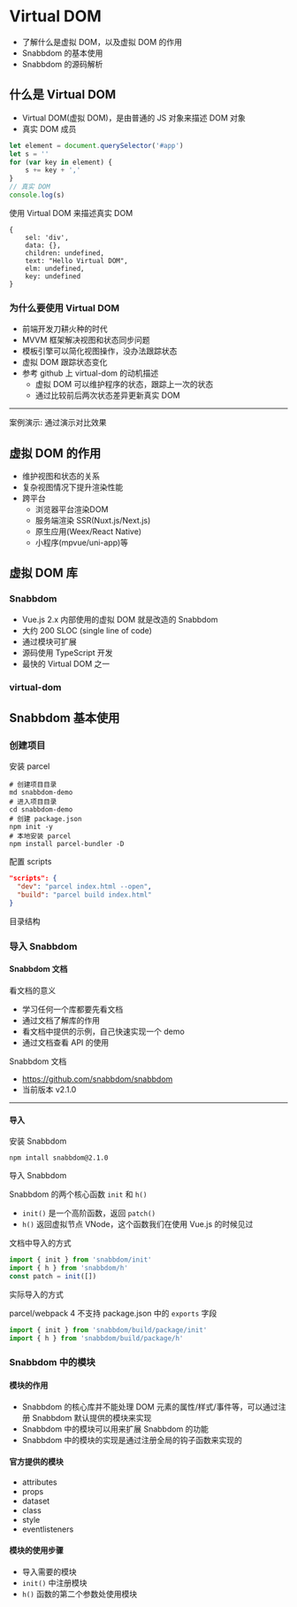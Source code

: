# Virtual DOM

- 了解什么是虚拟 DOM，以及虚拟 DOM 的作用
- Snabbdom 的基本使用
- Snabbdom 的源码解析

## 什么是 Virtual DOM

- Virtual DOM(虚拟 DOM)，是由普通的 JS 对象来描述 DOM 对象
- 真实 DOM 成员

```js
let element = document.querySelector('#app')
let s = ''
for (var key in element) {
    s += key + ','
}
// 真实 DOM
console.log(s)
```

使用 Virtual DOM 来描述真实 DOM

```js{}
{
    sel: 'div',
    data: {},
    children: undefined,
    text: "Hello Virtual DOM",
    elm: undefined,
    key: undefined
}
```

### 为什么要使用 Virtual DOM

- 前端开发刀耕火种的时代
- MVVM 框架解决视图和状态同步问题
- 模板引擎可以简化视图操作，没办法跟踪状态
- 虚拟 DOM 跟踪状态变化
- 参考 github 上 virtual-dom 的动机描述
  - 虚拟 DOM 可以维护程序的状态，跟踪上一次的状态
  - 通过比较前后两次状态差异更新真实 DOM

---

案例演示: 通过演示对比效果

## 虚拟 DOM 的作用

- 维护视图和状态的关系
- 复杂视图情况下提升渲染性能
- 跨平台
  - 浏览器平台渲染DOM
  - 服务端渲染 SSR(Nuxt.js/Next.js)
  - 原生应用(Weex/React Native)
  - 小程序(mpvue/uni-app)等

## 虚拟 DOM 库

### Snabbdom

- Vue.js 2.x 内部使用的虚拟 DOM 就是改造的 Snabbdom
- 大约 200 SLOC (single line of code)
- 通过模块可扩展
- 源码使用 TypeScript 开发
- 最快的 Virtual DOM 之一 

### virtual-dom

## Snabbdom 基本使用

### 创建项目

安装 parcel

```shell
# 创建项目目录
md snabbdom-demo
# 进入项目目录
cd snabbdom-demo
# 创建 package.json
npm init -y
# 本地安装 parcel
npm install parcel-bundler -D
```

配置 scripts

```json
"scripts": {
  "dev": "parcel index.html --open",
  "build": "parcel build index.html"
}
```

目录结构

### 导入 Snabbdom

#### Snabbdom 文档

看文档的意义

- 学习任何一个库都要先看文档
- 通过文档了解库的作用
- 看文档中提供的示例，自己快速实现一个 demo
- 通过文档查看 API 的使用

Snabbdom 文档

- <https://github.com/snabbdom/snabbdom>
- 当前版本 v2.1.0

---

#### 导入

安装 Snabbdom

```shell
npm intall snabbdom@2.1.0
```

导入 Snabbdom

Snabbdom 的两个核心函数 `init` 和 `h()`

- `init()` 是一个高阶函数，返回 `patch()`
- `h()` 返回虚拟节点 VNode，这个函数我们在使用 Vue.js 的时候见过

文档中导入的方式

```js
import { init } from 'snabbdom/init'
import { h } from 'snabbdom/h'
const patch = init([])
```

实际导入的方式

parcel/webpack 4 不支持 package.json 中的 `exports` 字段

```js
import { init } from 'snabbdom/build/package/init'
import { h } from 'snabbdom/build/package/h'
```

### Snabbdom 中的模块

#### 模块的作用

- Snabbdom 的核心库并不能处理 DOM 元素的属性/样式/事件等，可以通过注册 Snabbdom 默认提供的模块来实现
- Snabbdom 中的模块可以用来扩展 Snabbdom 的功能
- Snabbdom 中的模块的实现是通过注册全局的钩子函数来实现的

#### 官方提供的模块

- attributes
- props
- dataset
- class
- style
- eventlisteners

#### 模块的使用步骤

- 导入需要的模块
- `init()` 中注册模块
- `h()` 函数的第二个参数处使用模块
